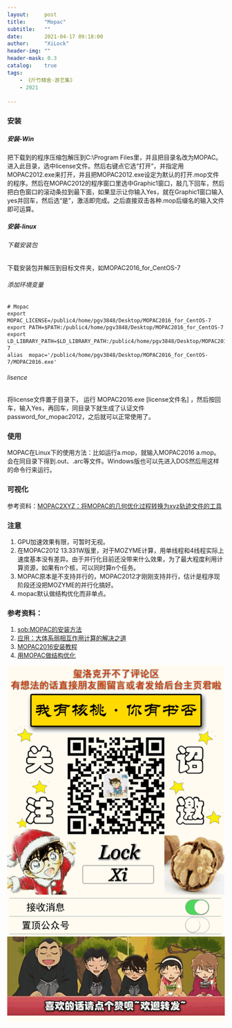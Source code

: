 ```yaml
---
layout:     post
title:      "Mopac"
subtitle:   ""
date:       2021-04-17 09:18:00
author:     "XiLock"
header-img: ""
header-mask: 0.3
catalog:    true
tags:
    - 《斤竹精舍·游艺集》
    - 2021

---
```


### 安装

##### 安装-Win
把下载到的程序压缩包解压到C:\Program Files里，并且把目录名改为MOPAC。进入此目录，选中license文件。然后右键点它选“打开”，并指定用MOPAC2012.exe来打开，并且把MOPAC2012.exe设定为默认的打开.mop文件的程序。然后在MOPAC2012的程序窗口里选中Graphic1窗口，敲几下回车，然后把白色窗口的滚动条拉到最下面，如果显示让你输入Yes，就在Graphic1窗口输入yes并回车，然后选“是”，激活即完成。之后直接双击各种.mop后缀名的输入文件即可运算。


##### 安装-linux
###### 下载安装包
下载安装包并解压到目标文件夹，如MOPAC2016_for_CentOS-7

###### 添加环境变量
```
# Mopac
export MOPAC_LICENSE=/public4/home/pgv3848/Desktop/MOPAC2016_for_CentOS-7
export PATH=$PATH:/public4/home/pgv3848/Desktop/MOPAC2016_for_CentOS-7
export LD_LIBRARY_PATH=$LD_LIBRARY_PATH:/public4/home/pgv3848/Desktop/MOPAC2016_for_CentOS-7
alias  mopac='/public4/home/pgv3848/Desktop/MOPAC2016_for_CentOS-7/MOPAC2016.exe'
```

###### lisence
将license文件置于目录下，
运行 MOPAC2016.exe [license文件名] ，然后按回车，输入Yes，再回车，同目录下就生成了认证文件password_for_mopac2012，之后就可以正常使用了。

### 使用
MOPAC在Linux下的使用方法：比如运行a.mop，就输入MOPAC2016 a.mop。会在同目录下得到.out、.arc等文件。Windows版也可以先进入DOS然后用这样的命令行来运行。

### 可视化
参考资料：[MOPAC2XYZ：将MOPAC的几何优化过程转换为xyz轨迹文件的工具](http://sobereva.com/212)

### 注意
1. GPU加速效果有限，可暂时无视。
1. 在MOPAC2012 13.331W版里，对于MOZYME计算，用单线程和4线程实际上速度基本没有差异。由于并行化目前还没带来什么效果，为了最大程度利用计算资源，如果有n个核，可以同时算n个任务。
1. MOPAC原本是不支持并行的，MOPAC2012才刚刚支持并行，估计是程序现阶段还没把MOZYME的并行化搞好。 
1. mopac默认做结构优化而非单点。

### 参考资料：  
1. [sob:MOPAC的安装方法](http://sobereva.com/262)
1. [应用：大体系弱相互作用计算的解决之道](http://sobereva.com/214)
1. [MOPAC2016安装教程](https://mp.weixin.qq.com/s?__biz=MzU5NjMxNjkzMw==&mid=2247484881&idx=1&sn=ec997ea03e48169c882545ec8a27071e&chksm=fe65c3bbc9124aad627da3f71dc5a89713f635a77e5b2608c2eaf5fa1489f973ad6f46b27519&scene=21#wechat_redirect)
1. [用MOPAC做结构优化](https://mp.weixin.qq.com/s?__biz=MzU5NjMxNjkzMw==&mid=2247485026&idx=1&sn=e9f96e8a779a10ca0540f0fca0a0a2e4&chksm=fe65c008c912491e5cbd882256ed9ab0a45fd44eeec731304382f476dd4250a355f3c5d5014c&scene=21#wechat_redirect)


![](/img/wc-tail.GIF)
